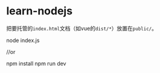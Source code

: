 # learn-nodejs

把要托管的`index.html`文档（如vue的`dist/*`）放置在`public/`。

  node index.js

  //or

  npm install
  npm run dev